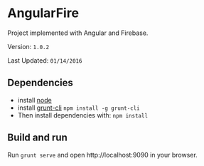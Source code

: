 # AngularFire
Project implemented with Angular and Firebase.

Version: `1.0.2`

Last Updated: `01/14/2016`

## Dependencies

* install [node](http://nodejs.org)
* install [grunt-cli](https://github.com/gruntjs/grunt-cli) `npm install -g grunt-cli`
* Then install dependencies with: `npm install`

## Build and run

Run `grunt serve` and open http://localhost:9090 in your browser.